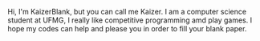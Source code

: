 Hi, I'm KaizerBlank, but you can call me Kaizer.
I am a computer science student at UFMG, I really like competitive programming amd play games.
I hope my codes can help and please you in order to fill your blank paper.

